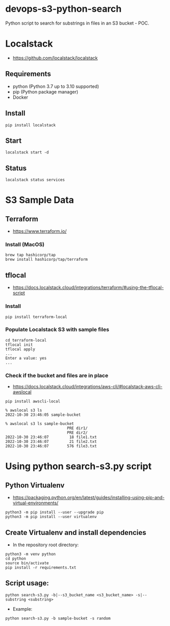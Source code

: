 # devops-s3-python-search
Python script to search for substrings in files in an S3 bucket - POC.

# Localstack
* https://github.com/localstack/localstack

## Requirements
* python (Python 3.7 up to 3.10 supported)
* pip (Python package manager)
* Docker

## Install
`pip install localstack`

## Start
`localstack start -d`

## Status
`localstack status services`

# S3 Sample Data
## Terraform
* https://www.terraform.io/

### Install (MacOS)
```
brew tap hashicorp/tap
brew install hashicorp/tap/terraform
```

## tflocal
* https://docs.localstack.cloud/integrations/terraform/#using-the-tflocal-script

### Install
`pip install terraform-local`

### Populate Localstack S3 with sample files
```
cd terraform-local
tflocal init
tflocal apply
...
Enter a value: yes
...
```
### Check if the bucket and files are in place
* https://docs.localstack.cloud/integrations/aws-cli/#localstack-aws-cli-awslocal

`pip install awscli-local`

```
% awslocal s3 ls
2022-10-30 23:46:05 sample-bucket
```

```
% awslocal s3 ls sample-bucket
                           PRE dir1/
                           PRE dir2/
2022-10-30 23:46:07         18 file1.txt
2022-10-30 23:46:07         21 file2.txt
2022-10-30 23:46:07        576 file3.txt
```


# Using python search-s3.py script
## Python Virtualenv
* https://packaging.python.org/en/latest/guides/installing-using-pip-and-virtual-environments/
```
python3 -m pip install --user --upgrade pip
python3 -m pip install --user virtualenv
```

## Create Virtualenv and install dependencies 
* In the repository root directory:
```
python3 -m venv python
cd python
source bin/activate
pip install -r requirements.txt
```

## Script usage:
`python search-s3.py -b|--s3_bucket_name <s3_bucket_name> -s|--substring <substring>`

* Example:

`python search-s3.py -b sample-bucket -s random`

